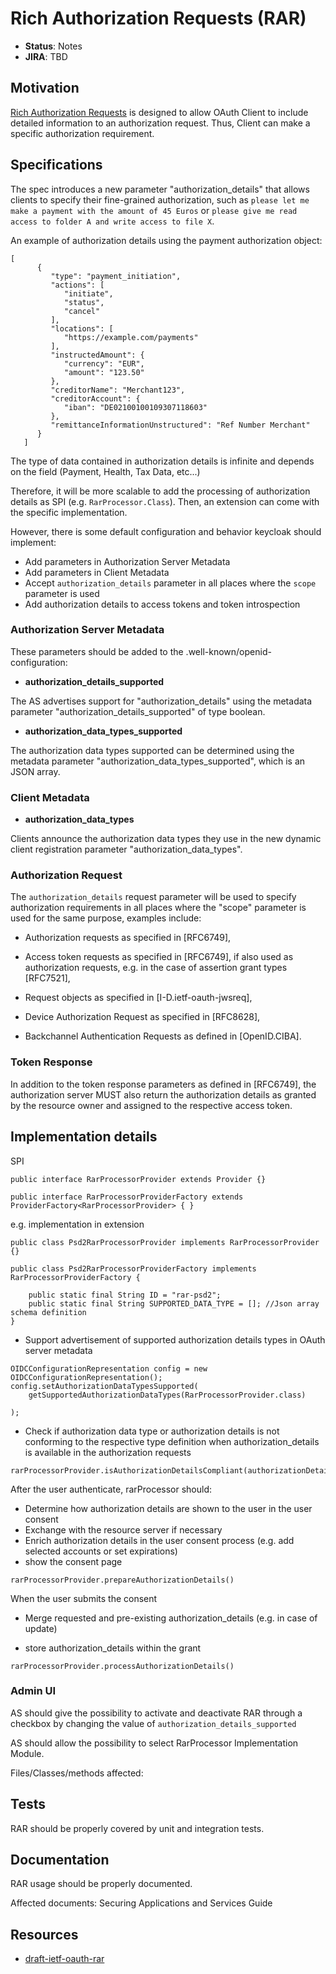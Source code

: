 # Rich Authorization Requests (RAR)

* **Status**: Notes
* **JIRA**: TBD


## Motivation

[Rich Authorization Requests][1] is designed to allow OAuth Client to include detailed information to an authorization request. Thus, Client can make a specific authorization requirement.

## Specifications

The spec introduces a new parameter "authorization_details" that allows clients to specify their fine-grained authorization, such as `please let me make a payment with the amount of 45 Euros` or `please give me read access to folder A and write access to file X`.

An example of authorization details using
the payment authorization object:

````
[
      {
         "type": "payment_initiation",
         "actions": [
            "initiate",
            "status",
            "cancel"
         ],
         "locations": [
            "https://example.com/payments"
         ],
         "instructedAmount": {
            "currency": "EUR",
            "amount": "123.50"
         },
         "creditorName": "Merchant123",
         "creditorAccount": {
            "iban": "DE02100100109307118603"
         },
         "remittanceInformationUnstructured": "Ref Number Merchant"
      }
   ]
````

The type of data contained in authorization details is infinite and depends on the field (Payment, Health, Tax Data, etc...)

Therefore, it will be more scalable to add the processing of authorization details as SPI (e.g. `RarProcessor.Class`). Then, an extension can come with the specific implementation.

However, there is some default configuration and behavior keycloak should implement:

- Add parameters in Authorization Server Metadata
- Add parameters in Client Metadata
- Accept `authorization_details` parameter in all places where the `scope` parameter is used
- Add authorization details to access tokens and token introspection

### Authorization Server Metadata

These parameters should be added to the .well-known/openid-configuration:

- **authorization_details_supported**

The AS advertises support for "authorization_details" using the
metadata parameter "authorization_details_supported" of type boolean.


- **authorization_data_types_supported**

The authorization data types supported can be determined using the metadata parameter "authorization_data_types_supported", which is an JSON array.

### Client Metadata

- **authorization_data_types**

Clients announce the authorization data types they use in the new dynamic client registration parameter "authorization_data_types".


### Authorization Request

The `authorization_details` request parameter will be used to specify
authorization requirements in all places where the "scope" parameter
is used for the same purpose, examples include:

*  Authorization requests as specified in [RFC6749],

*  Access token requests as specified in [RFC6749], if also used as
   authorization requests, e.g. in the case of assertion grant types
   [RFC7521],

*  Request objects as specified in [I-D.ietf-oauth-jwsreq],

*  Device Authorization Request as specified in [RFC8628],

*  Backchannel Authentication Requests as defined in [OpenID.CIBA].

### Token Response

In addition to the token response parameters as defined in [RFC6749],
the authorization server MUST also return the authorization details
as granted by the resource owner and assigned to the respective
access token.

## Implementation details

SPI

````
public interface RarProcessorProvider extends Provider {}

public interface RarProcessorProviderFactory extends ProviderFactory<RarProcessorProvider> { }
````
e.g. implementation in extension

````
public class Psd2RarProcessorProvider implements RarProcessorProvider {}

public class Psd2RarProcessorProviderFactory implements RarProcessorProviderFactory { 

    public static final String ID = "rar-psd2";
    public static final String SUPPORTED_DATA_TYPE = []; //Json array schema definition
}
````

* Support advertisement of supported authorization details types in OAuth server metadata

````
OIDCConfigurationRepresentation config = new OIDCConfigurationRepresentation();
config.setAuthorizationDataTypesSupported(
    getSupportedAuthorizationDataTypes(RarProcessorProvider.class)
    
);
````

*  Check if authorization data type or authorization details is not conforming to the respective type
   definition when authorization_details is available in the authorization requests 

````
rarProcessorProvider.isAuthorizationDetailsCompliant(authorizationDetails)
````
After the user authenticate, rarProcessor should:

*  Determine how authorization details are shown to the user in the user consent
*  Exchange with the resource server if necessary
*  Enrich authorization details in the user consent process (e.g. add selected accounts or set expirations)
*  show the consent page

````
rarProcessorProvider.prepareAuthorizationDetails()
````
   
When the user submits the consent  

*  Merge requested and pre-existing authorization_details (e.g. in case of update)  

* store authorization_details within the grant

````
rarProcessorProvider.processAuthorizationDetails()
````

### Admin UI

AS should give the possibility to activate and deactivate RAR through a checkbox by changing the value of `authorization_details_supported`

AS should allow the possibility to select RarProcessor Implementation Module.

Files/Classes/methods affected:

## Tests
RAR should be properly covered by unit and integration tests.

## Documentation
RAR usage should be properly documented.

Affected documents: Securing Applications and Services Guide

## Resources
* [draft-ietf-oauth-rar][1]

[1]: https://tools.ietf.org/html/draft-ietf-oauth-rar-04
